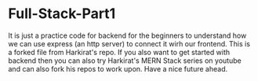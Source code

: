# Full-Stack-Part1

It is just a practice code for backend for the beginners to understand how we can use express (an http server) to connect it wirh our frontend.
This is a forked file from Harkirat's repo.
If you also want to get started with backend then you can also try Harkirat's MERN Stack series on youtube and can also fork his repos to work upon.
Have a nice future ahead.

